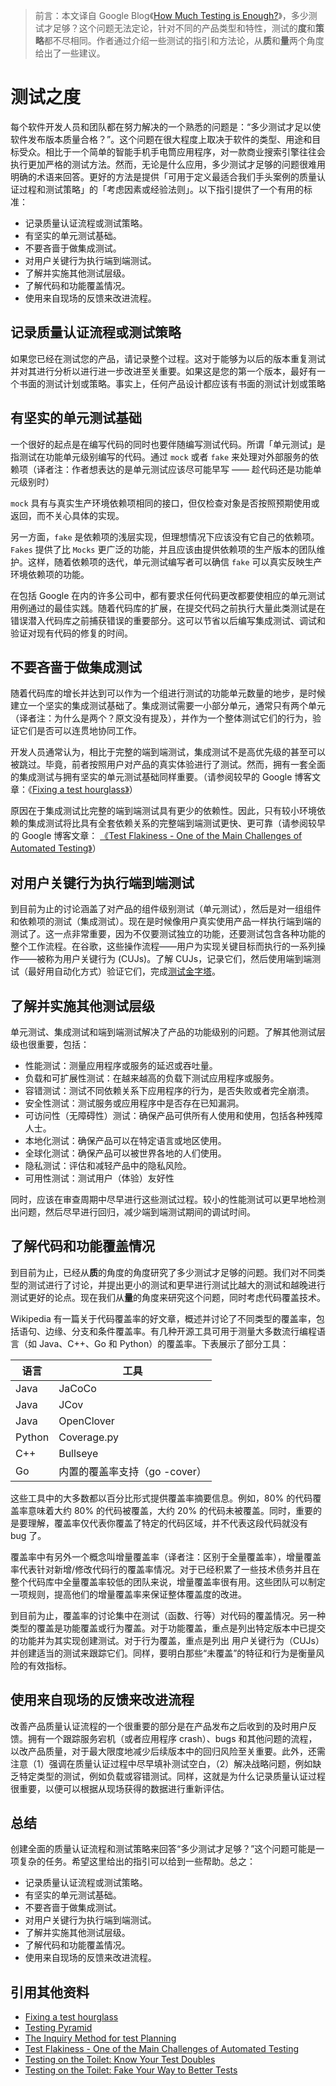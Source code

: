 > 前言：本文译自 Google Blog《[How Much Testing is Enough?](https://testing.googleblog.com/2021/06/how-much-testing-is-enough.html)》，多少测试才足够？这个问题无法定论，针对不同的产品类型和特性，测试的**度**和**策略**都不尽相同。作者通过介绍一些测试的指引和方法论，从**质**和**量**两个角度给出了一些建议。

# 测试之度

每个软件开发人员和团队都在努力解决的一个熟悉的问题是：“多少测试才足以使软件发布版本质量合格？”。这个问题在很大程度上取决于软件的类型、用途和目标受众。相比于一个简单的智能手机手电筒应用程序，对一款商业搜索引擎往往会执行更加严格的测试方法。然而，无论是什么应用，多少测试才足够的问题很难用明确的术语来回答。更好的方法是提供「可用于定义最适合我们手头案例的质量认证过程和测试策略」的「考虑因素或经验法则」。以下指引提供了一个有用的标准：

- 记录质量认证流程或测试策略。
- 有坚实的单元测试基础。
- 不要吝啬于做集成测试。
- 对用户关键行为执行端到端测试。
- 了解并实施其他测试层级。
- 了解代码和功能覆盖情况。
- 使用来自现场的反馈来改进流程。

## 记录质量认证流程或测试策略

如果您已经在测试您的产品，请记录整个过程。这对于能够为以后的版本重复测试并对其进行分析以进行进一步改进至关重要。如果这是您的第一个版本，最好有一个书面的测试计划或策略。事实上，任何产品设计都应该有书面的测试计划或策略

## 有坚实的单元测试基础

一个很好的起点是在编写代码的同时也要伴随编写测试代码。所谓「单元测试」是指测试在功能单元级别编写的代码。通过 `mock` 或者 `fake` 来处理对外部服务的依赖项（译者注：作者想表达的是单元测试应该尽可能早写 —— 趁代码还是功能单元级别时）

`mock` 具有与真实生产环境依赖项相同的接口，但仅检查对象是否按照预期使用或返回，而不关心具体的实现。

另一方面，`fake` 是依赖项的浅层实现，但理想情况下应该没有它自己的依赖项。` Fakes` 提供了比 `Mocks` 更广泛的功能，并且应该由提供依赖项的生产版本的团队维护。这样，随着依赖项的迭代，单元测试编写者可以确信 `fake` 可以真实反映生产环境依赖项的功能。

在包括 Google 在内的许多公司中，都有要求任何代码更改都要使相应的单元测试用例通过的最佳实践。随着代码库的扩展，在提交代码之前执行大量此类测试是在错误潜入代码库之前捕获错误的重要部分。这可以节省以后编写集成测试、调试和验证对现有代码的修复的时间。

## 不要吝啬于做集成测试

随着代码库的增长并达到可以作为一个组进行测试的功能单元数量的地步，是时候建立一个坚实的集成测试基础了。集成测试需要一小部分单元，通常只有两个单元（译者注：为什么是两个？原文没有提及），并作为一个整体测试它们的行为，验证它们是否可以连贯地协同工作。

开发人员通常认为，相比于完整的端到端测试，集成测试不是高优先级的甚至可以被跳过。毕竟，前者按照用户对产品的真实体验进行了测试。然而，拥有一套全面的集成测试与拥有坚实的单元测试基础同样重要。（请参阅较早的 Google 博客文章：《[Fixing a test hourglass》](https://testing.googleblog.com/2020/11/fixing-test-hourglass.html)）

原因在于集成测试比完整的端到端测试具有更少的依赖性。因此，只有较小环境依赖的集成测试将比具有全套依赖关系的完整端到端测试更快、更可靠（请参阅较早的 Google 博客文章： [《Test Flakiness - One of the Main Challenges of Automated Testing》](https://testing.googleblog.com/2020/12/test-flakiness-one-of-main-challenges.html)）

## 对用户关键行为执行端到端测试

到目前为止的讨论涵盖了对产品的组件级别测试（单元测试），然后是对一组组件和依赖项的测试（集成测试）。现在是时候像用户真实使用产品一样执行端到端的测试了。这一点非常重要，因为不仅要测试独立的功能，还要测试包含各种功能的整个工作流程。在谷歌，这些操作流程——用户为实现关键目标而执行的一系列操作——被称为用户关键行为 (CUJs)。了解 CUJs，记录它们，然后使用端到端测试（最好用自动化方式）验证它们，完成[测试金字塔](https://docs.google.com/presentation/d/15gNk21rjer3xo-b1ZqyQVGebOp_aPvHU3YH7YnOMxtE/edit#slide=id.g437663ce1_53_98)。

## 了解并实施其他测试层级

单元测试、集成测试和端到端测试解决了产品的功能级别的问题。了解其他测试层级也很重要，包括：

- 性能测试：测量应用程序或服务的延迟或吞吐量。
- 负载和可扩展性测试：在越来越高的负载下测试应用程序或服务。
- 容错测试：测试不同依赖关系下应用程序的行为，是否失败或者完全崩溃。
- 安全性测试：测试服务或应用程序中是否存在已知漏洞。
- 可访问性（无障碍性）测试：确保产品可供所有人使用和使用，包括各种残障人士。
- 本地化测试：确保产品可以在特定语言或地区使用。
- 全球化测试：确保产品可以被世界各地的人们使用。
- 隐私测试：评估和减轻产品中的隐私风险。
- 可用性测试：测试用户（体验）友好性

同时，应该在审查周期中尽早进行这些测试过程。较小的性能测试可以更早地检测出问题，然后尽早进行回归，减少端到端测试期间的调试时间。

## 了解代码和功能覆盖情况

到目前为止，已经从**质**的角度的角度研究了多少测试才足够的问题。我们对不同类型的测试进行了讨论，并提出更小的测试和更早进行测试比越大的测试和越晚进行测试更好的论点。现在我们从**量**的角度来研究这个问题，同时考虑代码覆盖技术。

Wikipedia 有一篇关于代码覆盖率的好文章，概述并讨论了不同类型的覆盖率，包括语句、边缘、分支和条件覆盖率。有几种开源工具可用于测量大多数流行编程语言（如 Java、C++、Go 和 Python）的覆盖率。下表展示了部分工具：

| 语言   | 工具                          |
| ------ | ----------------------------- |
| Java   | JaCoCo                        |
| Java   | JCov                          |
| Java   | OpenClover                    |
| Python | Coverage.py                   |
| C++    | Bullseye                      |
| Go     | 内置的覆盖率支持（go -cover） |

这些工具中的大多数都以百分比形式提供覆盖率摘要信息。例如，80% 的代码覆盖率意味着大约 80% 的代码被覆盖，大约 20% 的代码未被覆盖。同时，重要的是要理解，覆盖率仅代表你覆盖了特定的代码区域，并不代表这段代码就没有 bug 了。

覆盖率中有另外一个概念叫增量覆盖率（译者注：区别于全量覆盖率），增量覆盖率代表针对新增/修改代码行的覆盖率情况。对于已经积累了一些技术债务并且在整个代码库中全量覆盖率较低的团队来说，增量覆盖率很有用。这些团队可以制定一项规则，提高他们的增量覆盖率来保证整体覆盖度的改进。

到目前为止，覆盖率的讨论集中在测试（函数、行等）对代码的覆盖情况。另一种类型的覆盖是功能覆盖或行为覆盖。对于功能覆盖，重点是列出特定版本中已提交的功能并为其实现创建测试。对于行为覆盖，重点是列出 用户关键行为（CUJs） 并创建适当的测试来跟踪它们。同样，要明白那些“未覆盖”的特征和行为是衡量风险的有效指标。

## 使用来自现场的反馈来改进流程

改善产品质量认证流程的一个很重要的部分是在产品发布之后收到的及时用户反馈。拥有一个跟踪服务宕机（或者应用程序 crash）、bugs 和其他问题的流程，以改产品质量，对于最大限度地减少后续版本中的回归风险至关重要。此外，还需注意（1）强调在质量认证过程中尽早填补测试空白，（2）解决战略问题，例如缺乏特定类型的测试，例如负载或容错测试。同样，这就是为什么记录质量认证过程很重要，以便可以根据从现场获得的数据进行重新评估。

## 总结

创建全面的质量认证流程和测试策略来回答“多少测试才足够？”这个问题可能是一项复杂的任务。希望这里给出的指引可以给到一些帮助。总之：

- 记录质量认证流程或测试策略。
- 有坚实的单元测试基础。
- 不要吝啬于做集成测试。
- 对用户关键行为执行端到端测试。
- 了解并实施其他测试层级。
- 了解代码和功能覆盖情况。
- 使用来自现场的反馈来改进流程。

## 引用其他资料

- [Fixing a test hourglass](https://testing.googleblog.com/2020/11/fixing-test-hourglass.html)
- [Testing Pyramid](https://docs.google.com/presentation/d/15gNk21rjer3xo-b1ZqyQVGebOp_aPvHU3YH7YnOMxtE/edit#slide=id.g437663ce1_53_98)
- [The Inquiry Method for test Planning](https://testing.googleblog.com/2016/06/the-inquiry-method-for-test-planning.html)
- [Test Flakiness - One of the Main Challenges of Automated Testing](https://testing.googleblog.com/2020/12/test-flakiness-one-of-main-challenges.html)
- [Testing on the Toilet: Know Your Test Doubles](https://testing.googleblog.com/2013/07/testing-on-toilet-know-your-test-doubles.html)
- [Testing on the Toilet: Fake Your Way to Better Tests](https://testing.googleblog.com/2013/06/testing-on-toilet-fake-your-way-to.html)